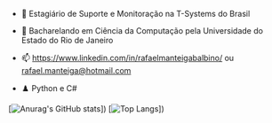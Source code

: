 - 🔭 Estagiário de Suporte e Monitoração na T-Systems do Brasil

- 🌱 Bacharelando em Ciência da Computação pela Universidade do Estado do Rio de Janeiro

- 📫 https://www.linkedin.com/in/rafaelmanteigabalbino/ ou rafael.manteiga@hotmail.com

- ♟️ Python e C#

[![Anurag's GitHub stats](https://github-readme-stats.vercel.app/api?username=fael0306)])
[![Top Langs](https://github-readme-stats.vercel.app/api/top-langs/?username=fael0306)])
